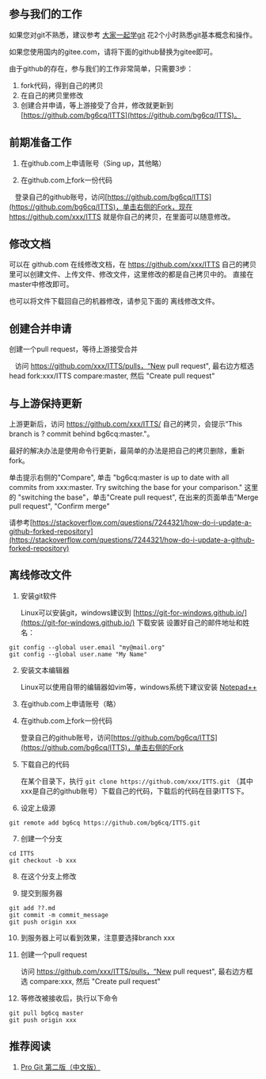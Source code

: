 ## 参与我们的工作

如果您对git不熟悉，建议参考 [大家一起学git](https://github.com/bg6cq/learngit) 花2个小时熟悉git基本概念和操作。

如果您使用国内的gitee.com，请将下面的github替换为gitee即可。

由于github的存在，参与我们的工作非常简单，只需要3步：
1. fork代码，得到自己的拷贝
2. 在自己的拷贝里修改
3. 创建合并申请，等上游接受了合并，修改就更新到 [https://github.com/bg6cq/ITTS](https://github.com/bg6cq/ITTS)。

## 前期准备工作

1. 在github.com上申请账号（Sing up，其他略）

2. 在github.com上fork一份代码

    登录自己的github账号，访问[https://github.com/bg6cq/ITTS](https://github.com/bg6cq/ITTS)，单击右侧的Fork，现在https://github.com/xxx/ITTS 就是你自己的拷贝，在里面可以随意修改。

## 修改文档

可以在 github.com 在线修改文档，在 https://github.com/xxx/ITTS 自己的拷贝里可以创建文件、上传文件、修改文件，这里修改的都是自己拷贝中的。
直接在master中修改即可。

也可以将文件下载回自己的机器修改，请参见下面的 离线修改文件。

##  创建合并申请
创建一个pull request，等待上游接受合并

    访问 https://github.com/xxx/ITTS/pulls，“New pull request", 最右边方框选head fork:xxx/ITTS compare:master, 然后 "Create pull request"

## 与上游保持更新
上游更新后，访问 https://github.com/xxx/ITTS/ 自己的拷贝，会提示“This branch is ? commit behind bg6cq:master."。

最好的解决办法是使用命令行更新，最简单的办法是把自己的拷贝删除，重新fork。

单击提示右侧的"Compare", 单击 "bg6cq:master is up to date with all commits from xxx:master. Try switching the base for your comparison." 这里的 "switching the base"，单击"Create pull request", 在出来的页面单击"Merge pull request", "Confirm merge"

请参考[https://stackoverflow.com/questions/7244321/how-do-i-update-a-github-forked-repository](https://stackoverflow.com/questions/7244321/how-do-i-update-a-github-forked-repository)

## 离线修改文件

1. 安装git软件

    Linux可以安装git，windows建议到 [https://git-for-windows.github.io/](https://git-for-windows.github.io/) 下载安装
    设置好自己的邮件地址和姓名：
```
git config --global user.email "my@mail.org"
git config --global user.name "My Name"
```

2. 安装文本编辑器

    Linux可以使用自带的编辑器如vim等，windows系统下建议安装 [Notepad++](https://notepad-plus-plus.org/download/)

3. 在github.com上申请账号（略）

4. 在github.com上fork一份代码

    登录自己的github账号，访问[https://github.com/bg6cq/ITTS](https://github.com/bg6cq/ITTS)，单击右侧的Fork

5. 下载自己的代码

    在某个目录下，执行 `git clone https://github.com/xxx/ITTS.git` （其中xxx是自己的github账号）下载自己的代码，下载后的代码在目录ITTS下。

6. 设定上级源

```
git remote add bg6cq https://github.com/bg6cq/ITTS.git
```

7. 创建一个分支
```
cd ITTS
git checkout -b xxx
```

8. 在这个分支上修改

9. 提交到服务器
```
git add ??.md
git commit -m commit_message
git push origin xxx
```

10. 到服务器上可以看到效果，注意要选择branch xxx

11. 创建一个pull request

    访问 https://github.com/xxx/ITTS/pulls，“New pull request", 最右边方框选 compare:xxx, 然后 "Create pull request"

12. 等修改被接收后，执行以下命令
```
git pull bg6cq master
git push origin xxx
```


## 推荐阅读

1. [Pro Git 第二版（中文版）](https://www.kancloud.cn/kancloud/progit/70158)

